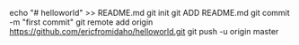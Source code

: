 echo "# helloworld" >> README.md
git init
git ADD README.md
git commit -m "first commit"
git remote add origin https://github.com/ericfromidaho/helloworld.git
git push -u origin master
